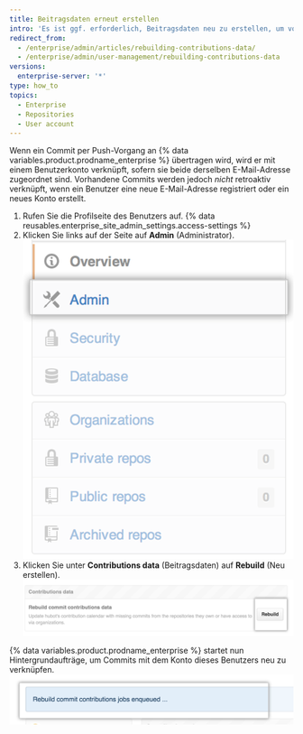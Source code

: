 ```yaml
---
title: Beitragsdaten erneut erstellen
intro: 'Es ist ggf. erforderlich, Beitragsdaten neu zu erstellen, um vorhandene Commits mit einem Benutzerkonto zu verknüpfen.'
redirect_from:
  - /enterprise/admin/articles/rebuilding-contributions-data/
  - /enterprise/admin/user-management/rebuilding-contributions-data
versions:
  enterprise-server: '*'
type: how_to
topics:
  - Enterprise
  - Repositories
  - User account
---
```


Wenn ein Commit per Push-Vorgang an {% data variables.product.prodname_enterprise %} übertragen wird, wird er mit einem Benutzerkonto verknüpft, sofern sie beide derselben E-Mail-Adresse zugeordnet sind. Vorhandene Commits werden jedoch *nicht* retroaktiv verknüpft, wenn ein Benutzer eine neue E-Mail-Adresse registriert oder ein neues Konto erstellt.

1. Rufen Sie die Profilseite des Benutzers auf.
{% data reusables.enterprise_site_admin_settings.access-settings %}
3. Klicken Sie links auf der Seite auf **Admin** (Administrator). ![Registerkarte „Admin“ (Administrator)](/assets/images/enterprise/site-admin-settings/admin-tab.png)
4. Klicken Sie unter **Contributions data** (Beitragsdaten) auf **Rebuild** (Neu erstellen). ![Schaltfläche „Rebuild“ (Neu erstellen)](/assets/images/enterprise/site-admin-settings/rebuild-button.png)

{% data variables.product.prodname_enterprise %} startet nun Hintergrundaufträge, um Commits mit dem Konto dieses Benutzers neu zu verknüpfen.
  ![In die Warteschlange versetzte Neuerstellungsaufträge](/assets/images/enterprise/site-admin-settings/rebuild-jobs.png)
